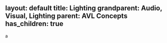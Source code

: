 layout: default
title: Lighting
grandparent: Audio, Visual, Lighting
parent: AVL Concepts
has_children: true
---
a